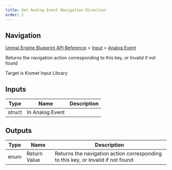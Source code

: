 ```yaml
---
title: Get Analog Event Navigation Direction
order: 1
---
```

## Navigation

[Unreal Engine Blueprint API Reference](https://dev.epicgames.com/documentation/en-us/unreal-engine/BlueprintAPI) > [Input](https://dev.epicgames.com/documentation/en-us/unreal-engine/BlueprintAPI/Input) > [Analog Event](https://dev.epicgames.com/documentation/en-us/unreal-engine/BlueprintAPI/Input/AnalogEvent)

Returns the navigation action corresponding to this key, or Invalid if not found

Target is Kismet Input Library

## Inputs

| Type | Name | Description |
| --- | --- | --- |
| struct | In Analog Event |  |

## Outputs

| Type | Name | Description |
| --- | --- | --- |
| enum | Return Value | Returns the navigation action corresponding to this key, or Invalid if not found |
